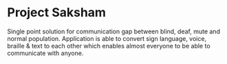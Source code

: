 # Project Saksham
Single point solution for communication gap between blind, deaf, mute and normal population. Application is able to convert sign language, voice, braille & text to each other which enables almost everyone to be able to communicate with anyone.

